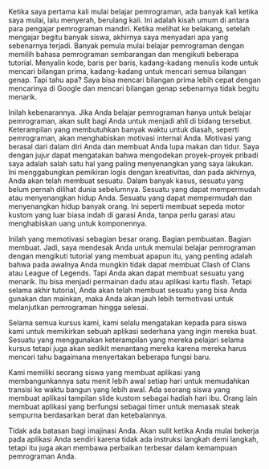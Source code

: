 Ketika saya pertama kali mulai belajar pemrograman, ada banyak kali ketika saya mulai, lalu menyerah, berulang kali. Ini adalah kisah umum di antara para pengajar pemrograman mandiri. Ketika melihat ke belakang, setelah mengajar begitu banyak siswa, akhirnya saya menyadari apa yang sebenarnya terjadi. Banyak pemula mulai belajar pemrograman dengan memilih bahasa pemrograman sembarangan dan mengikuti beberapa tutorial. Menyalin kode, baris per baris, kadang-kadang menulis kode untuk mencari bilangan prima, kadang-kadang untuk mencari semua bilangan genap. Tapi tahu apa? Saya bisa mencari bilangan prima lebih cepat dengan mencarinya di Google dan mencari bilangan genap sebenarnya tidak begitu menarik.

Inilah kebenarannya. Jika Anda belajar pemrograman hanya untuk belajar pemrograman, akan sulit bagi Anda untuk menjadi ahli di bidang tersebut. Keterampilan yang membutuhkan banyak waktu untuk diasah, seperti pemrograman, akan menghabiskan motivasi internal Anda. Motivasi yang berasal dari dalam diri Anda dan membuat Anda lupa makan dan tidur. Saya dengan jujur dapat mengatakan bahwa mengodekan proyek-proyek pribadi saya adalah salah satu hal yang paling menyenangkan yang saya lakukan. Ini menggabungkan pemikiran logis dengan kreativitas, dan pada akhirnya, Anda akan telah membuat sesuatu. Dalam banyak kasus, sesuatu yang belum pernah dilihat dunia sebelumnya. Sesuatu yang dapat mempermudah atau menyenangkan hidup Anda. Sesuatu yang dapat mempermudah dan menyenangkan hidup banyak orang. Ini seperti membuat sepeda motor kustom yang luar biasa indah di garasi Anda, tanpa perlu garasi atau menghabiskan uang untuk komponennya.

Inilah yang memotivasi sebagian besar orang. Bagian pembuatan. Bagian membuat. Jadi, saya mendesak Anda untuk memulai belajar pemrograman dengan mengikuti tutorial yang membuat apapun itu, yang penting adalah bahwa pada awalnya Anda mungkin tidak dapat membuat Clash of Clans atau League of Legends. Tapi Anda akan dapat membuat sesuatu yang menarik. Itu bisa menjadi permainan dadu atau aplikasi kartu flash. Tetapi selama akhir tutorial, Anda akan telah membuat sesuatu yang bisa Anda gunakan dan mainkan, maka Anda akan jauh lebih termotivasi untuk melanjutkan pemrograman hingga selesai.

Selama semua kursus kami, kami selalu mengatakan kepada para siswa kami untuk memikirkan sebuah aplikasi sederhana yang ingin mereka buat. Sesuatu yang menggunakan keterampilan yang mereka pelajari selama kursus tetapi juga akan sedikit menantang mereka karena mereka harus mencari tahu bagaimana menyertakan beberapa fungsi baru.

Kami memiliki seorang siswa yang membuat aplikasi yang membangunkannya satu menit lebih awal setiap hari untuk memudahkan transisi ke waktu bangun yang lebih awal. Ada seorang siswa yang membuat aplikasi tampilan slide kustom sebagai hadiah hari ibu. Orang lain membuat aplikasi yang berfungsi sebagai timer untuk memasak steak sempurna berdasarkan berat dan ketebalannya.

Tidak ada batasan bagi imajinasi Anda. Akan sulit ketika Anda mulai bekerja pada aplikasi Anda sendiri karena tidak ada instruksi langkah demi langkah, tetapi itu juga akan membawa perbaikan terbesar dalam kemampuan pemrograman Anda.